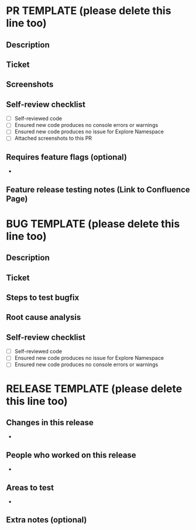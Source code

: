 # PR TEMPLATE (please delete this line too)

## Description

## Ticket

## Screenshots

## Self-review checklist

- [ ] Self-reviewed code
- [ ] Ensured new code produces no console errors or warnings
- [ ] Ensured new code produces no issue for Explore Namespace
- [ ] Attached screenshots to this PR

## Requires feature flags (optional)

-

## Feature release testing notes (Link to Confluence Page)

# BUG TEMPLATE (please delete this line too)

## Description

## Ticket

## Steps to test bugfix

## Root cause analysis

## Self-review checklist

- [ ] Self-reviewed code
- [ ] Ensured new code produces no issue for Explore Namespace
- [ ] Ensured new code produces no console errors or warnings

# RELEASE TEMPLATE (please delete this line too)

## Changes in this release

-

## People who worked on this release

-

## Areas to test

-

## Extra notes (optional)

